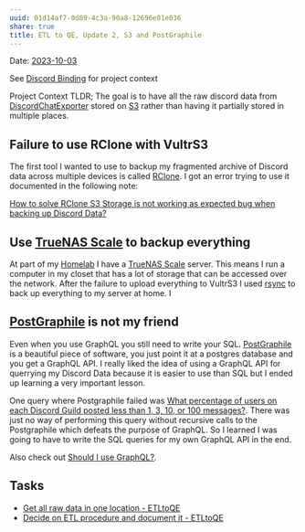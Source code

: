 ```yaml
---
uuid: 01d14af7-0d89-4c3a-90a8-12696e01e036
share: true
title: ETL to QE, Update 2, S3 and PostGraphile
---
```

Date: [2023-10-03](/undefined)

See [Discord Binding](/1c376bfd-75ef-4c0d-9e23-3680653de55f) for project context

Project Context TLDR; The goal is to have all the raw discord data from [DiscordChatExporter](/undefined) stored on [S3](/cc64a399-1cbe-44ee-ab4a-f36343a593ff) rather than having it partially stored in multiple places.
## Failure to use RClone with VultrS3

The first tool I wanted to use to backup my fragmented archive of Discord data across multiple devices is called [RClone](/253c9f0b-fdaf-41e4-ae0b-584e2bc15cee). I got an error trying to use it documented in the following note:

[How to solve RClone S3 Storage is not working as expected bug when backing up Discord Data?](/7653ea39-650c-4c3e-af9a-f322ed27f2ce)

## Use [TrueNAS Scale](/1fc6c96f-fcb0-40d9-9b57-0645b09dbc92) to backup everything

At part of my [Homelab](/596226d9-9379-401a-a131-20902c02f99d) I have a [TrueNAS Scale](/1fc6c96f-fcb0-40d9-9b57-0645b09dbc92) server. This means I run a computer in my closet that has a lot of storage that can be accessed over the network. After the failure to upload everything to VultrS3 I used [rsync](/83b61328-cd0a-426a-bded-e3897e67204b) to back up everything to my server at home. I

## [PostGraphile](/314a79d7-8c7a-4b68-9f5d-eb161de21e8a) is not my friend

Even when you use GraphQL you still need to write your SQL. [PostGraphile](/314a79d7-8c7a-4b68-9f5d-eb161de21e8a) is a beautiful piece of software, you just point it at a postgres database and you get a GraphQL API. I really liked the idea of using a GraphQL API for querrying my Discord Data because it is easier to use than SQL but I ended up learning a very important lesson.

One query where Postgraphile failed was [What percentage of users on each Discord Guild posted less than 1, 3, 10, or 100 messages?](/fb38895a-faca-42e7-8e40-416fe115a9ee). There was just no way of performing this query without recursive calls to the Postgraphile which defeats the purpose of GraphQL. So I learned I was going to have to write the SQL queries for my own GraphQL API in the end.

Also check out [Should I use GraphQL?](/undefined).

## Tasks

* [Get all raw data in one location - ETLtoQE](/undefined)
* [Decide on ETL procedure and document it - ETLtoQE](/undefined)